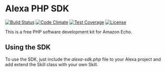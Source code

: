 # Alexa PHP SDK

[![Build Status](https://api.travis-ci.org/awsmug/alexa-sdk.png?branch=master)](https://travis-ci.org/awsmug/alexa-sdk)
[![Code Climate](https://codeclimate.com/github/awsmug/alexa-sdk/badges/gpa.svg)](https://codeclimate.com/github/awsmug/alexa-sdk)
[![Test Coverage](https://codeclimate.com/github/awsmug/alexa-sdk/badges/coverage.svg)](https://codeclimate.com/github/awsmug/alexa-sdk/coverage)
[![License](https://poser.pugx.org/awsmug/alexa-sdk/license)](https://packagist.org/packages/awsmug/alexa-sdk)

This is a free PHP software development kit for Amazon Echo.

## Using the SDK

To use the SDK, just include the *alexa-sdk.php* file to your Alexa project and add extend the Skill class with your own Skill.


